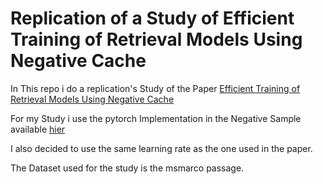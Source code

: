 # Replication of a Study of Efficient Training of Retrieval Models Using Negative Cache

In This repo i do a replication's Study of the Paper [Efficient Training of Retrieval Models Using Negative Cache](https://openreview.net/pdf?id=824xC-SgWgU)

For my Study i use the pytorch Implementation in the Negative Sample available [hier](https://github.com/marceljahnke/negative-cache)

I also decided to use the same learning rate as the one used in the paper.

The Dataset used for the study is the msmarco passage. 